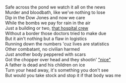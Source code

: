 Safe across the pond we watch it all on the news  
Murder and bloodbath, like we've nothing to lose  
Dip in the Dow Jones and now we care  
While the bombs we pay for rain in the air  
Just a building or two, [that hospital crew]  
Without a border those doctors tried to make due  
But it ain't nothing but a flaw in logistics  
Running down the numbers 'cuz lives are statistics  
Other combatant, no civilian harmed  
Just another body peppered with scars  
Got the chopper over head and they shootin' ["nice"]  
A father is dead and his children on ice  
Turn your head away, it's something you don't see  
But would you take stock and stop it if that body was me  

[that hospital crew]:http://www.theguardian.com/world/2015/oct/03/msf-hospital-us-condemned-over-horrific-bombing-in-afghanistan
["nice"]:https://youtu.be/lGUq0kYV-8Q?t=1025